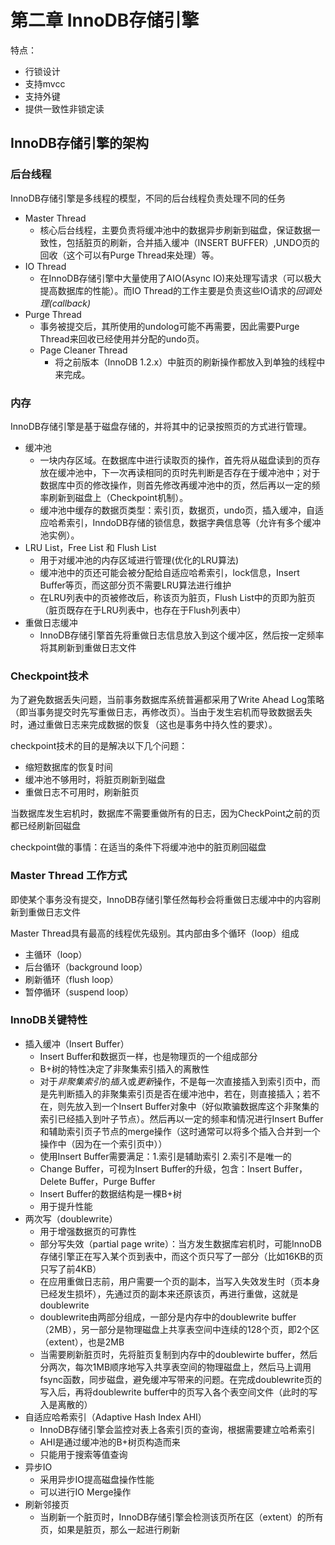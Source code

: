 # 第二章 InnoDB存储引擎

特点：

- 行锁设计
- 支持mvcc
- 支持外键
- 提供一致性非锁定读

## InnoDB存储引擎的架构

### 后台线程

InnoDB存储引擎是多线程的模型，不同的后台线程负责处理不同的任务

- Master Thread
  - 核心后台线程，主要负责将缓冲池中的数据异步刷新到磁盘，保证数据一致性，包括脏页的刷新，合并插入缓冲（INSERT BUFFER）,UNDO页的回收（这个可以有Purge Thread来处理）等。
- IO Thread
  - 在InnoDB存储引擎中大量使用了AIO(Async IO)来处理写请求（可以极大提高数据库的性能）。而IO Thread的工作主要是负责这些IO请求的*回调处理(callback)*
- Purge Thread
  - 事务被提交后，其所使用的undolog可能不再需要，因此需要Purge Thread来回收已经使用并分配的undo页。
  - Page Cleaner Thread
    - 将之前版本（InnoDB 1.2.x）中脏页的刷新操作都放入到单独的线程中来完成。

### 内存

InnoDB存储引擎是基于磁盘存储的，并将其中的记录按照页的方式进行管理。

- 缓冲池
  - 一块内存区域。在数据库中进行读取页的操作，首先将从磁盘读到的页存放在缓冲池中，下一次再读相同的页时先判断是否存在于缓冲池中；对于数据库中页的修改操作，则首先修改再缓冲池中的页，然后再以一定的频率刷新到磁盘上（Checkpoint机制）。
  - 缓冲池中缓存的数据页类型：索引页，数据页，undo页，插入缓冲，自适应哈希索引，InndoDB存储的锁信息，数据字典信息等（允许有多个缓冲池实例）。
- LRU List，Free List 和 Flush List
  - 用于对缓冲池的内存区域进行管理(优化的LRU算法)
  - 缓冲池中的页还可能会被分配给自适应哈希索引，lock信息，Insert Buffer等页，而这部分页不需要LRU算法进行维护
  - 在LRU列表中的页被修改后，称该页为脏页，Flush List中的页即为脏页（脏页既存在于LRU列表中，也存在于Flush列表中）
- 重做日志缓冲
  - InnoDB存储引擎首先将重做日志信息放入到这个缓冲区，然后按一定频率将其刷新到重做日志文件

### Checkpoint技术

为了避免数据丢失问题，当前事务数据库系统普遍都采用了Write Ahead Log策略（即当事务提交时先写重做日志，再修改页）。当由于发生宕机而导致数据丢失时，通过重做日志来完成数据的恢复（这也是事务中持久性的要求）。

checkpoint技术的目的是解决以下几个问题：

- 缩短数据库的恢复时间
- 缓冲池不够用时，将脏页刷新到磁盘
- 重做日志不可用时，刷新脏页

当数据库发生宕机时，数据库不需要重做所有的日志，因为CheckPoint之前的页都已经刷新回磁盘

checkpoint做的事情：在适当的条件下将缓冲池中的脏页刷回磁盘

### Master Thread 工作方式

即使某个事务没有提交，InnoDB存储引擎任然每秒会将重做日志缓冲中的内容刷新到重做日志文件

Master Thread具有最高的线程优先级别。其内部由多个循环（loop）组成

- 主循环（loop）
- 后台循环（background loop）
- 刷新循环（flush loop）
- 暂停循环（suspend loop）

### InnoDB关键特性

- 插入缓冲（Insert Buffer）
  - Insert Buffer和数据页一样，也是物理页的一个组成部分
  - B+树的特性决定了非聚集索引插入的离散性
  - 对于*非聚集索引*的*插入*或*更新*操作，不是每一次直接插入到索引页中，而是先判断插入的非聚集索引页是否在缓冲池中，若在，则直接插入；若不在，则先放入到一个Insert Buffer对象中（好似欺骗数据库这个非聚集的索引已经插入到叶子节点）。然后再以一定的频率和情况进行Insert Buffer和辅助索引页子节点的merge操作（这时通常可以将多个插入合并到一个操作中（因为在一个索引页中））
  - 使用Insert Buffer需要满足：1.索引是辅助索引 2.索引不是唯一的
  - Change Buffer，可视为Insert Buffer的升级，包含：Insert Buffer，Delete Buffer，Purge Buffer
  - Insert Buffer的数据结构是一棵B+树
  - 用于提升性能
- 两次写（doublewrite）
  - 用于增强数据页的可靠性
  - 部分写失效（partial page write）：当方发生数据库宕机时，可能InnoDB存储引擎正在写入某个页到表中，而这个页只写了一部分（比如16KB的页只写了前4KB）
  - 在应用重做日志前，用户需要一个页的副本，当写入失效发生时（页本身已经发生损坏），先通过页的副本来还原该页，再进行重做，这就是doublewrite
  - doublewrite由两部分组成，一部分是内存中的doublewrite buffer（2MB），另一部分是物理磁盘上共享表空间中连续的128个页，即2个区（extent），也是2MB
  - 当需要刷新脏页时，先将脏页复制到内存中的doublewirte buffer，然后分两次，每次1MB顺序地写入共享表空间的物理磁盘上，然后马上调用fsync函数，同步磁盘，避免缓冲写带来的问题。在完成doublewrite页的写入后，再将doublewrite buffer中的页写入各个表空间文件（此时的写入是离散的）
- 自适应哈希索引（Adaptive Hash Index AHI）
  - InnoDB存储引擎会监控对表上各索引页的查询，根据需要建立哈希索引
  - AHI是通过缓冲池的B+树页构造而来
  - 只能用于搜索等值查询
- 异步IO
  - 采用异步IO提高磁盘操作性能
  - 可以进行IO Merge操作
- 刷新邻接页
  - 当刷新一个脏页时，InnoDB存储引擎会检测该页所在区（extent）的所有页，如果是脏页，那么一起进行刷新